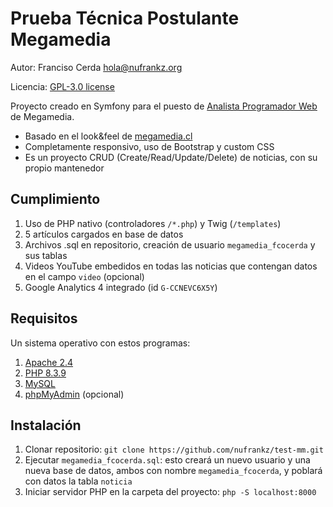 # Prueba Técnica Postulante Megamedia

Autor: Franciso Cerda <hola@nufrankz.org>

Licencia: [GPL-3.0 license](https://github.com/nufrankz/test-mm?tab=GPL-3.0-1-ov-file#readme)

Proyecto creado en Symfony para el puesto de [Analista Programador Web](https://mega.trabajando.cl/empleos/ofertas/5719355/Analista-Programador---WEB.html) de Megamedia.

- Basado en el look&feel de [megamedia.cl](https://megamedia.cl/)
- Completamente responsivo, uso de Bootstrap y custom CSS
- Es un proyecto CRUD (Create/Read/Update/Delete) de noticias, con su propio mantenedor

## Cumplimiento

1. Uso de PHP nativo (controladores `/*.php`) y Twig (`/templates`)
2. 5 artículos cargados en base de datos
3. Archivos .sql en repositorio, creación de usuario `megamedia_fcocerda` y sus tablas
4. Videos YouTube embedidos en todas las noticias que contengan datos en el campo `video` (opcional)
5. Google Analytics 4 integrado (id `G-CCNEVC6X5Y`)


## Requisitos

Un sistema operativo con estos programas:
1. [Apache 2.4](https://www.apachelounge.com/download/)
2. [PHP 8.3.9](https://php.net)
3. [MySQL](https://www.mysql.com/products/community/)
4. [phpMyAdmin](https://www.phpmyadmin.net/) (opcional)

## Instalación

1. Clonar repositorio: `git clone https://github.com/nufrankz/test-mm.git`
2. Ejecutar `megamedia_fcocerda.sql`: esto creará un nuevo usuario y una nueva base de datos, ambos con nombre `megamedia_fcocerda`, y poblará con datos la tabla `noticia`
3. Iniciar servidor PHP en la carpeta del proyecto: `php -S localhost:8000`